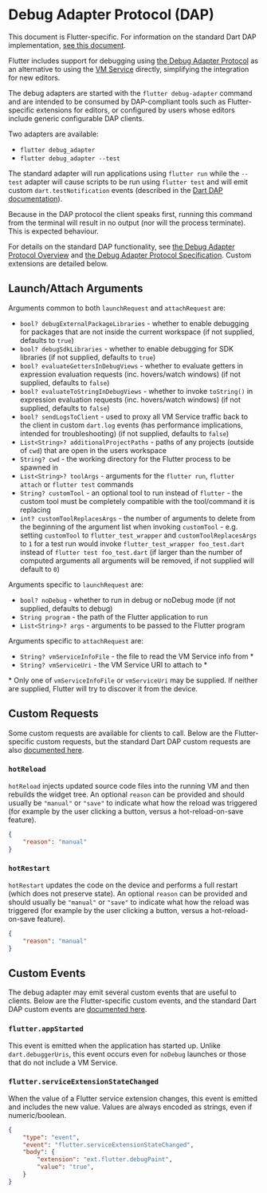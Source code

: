 # Debug Adapter Protocol (DAP)

This document is Flutter-specific. For information on the standard Dart DAP implementation, [see this document](https://github.com/dart-lang/sdk/tree/main/pkg/dds/lib/src/dap).

Flutter includes support for debugging using [the Debug Adapter Protocol](https://microsoft.github.io/debug-adapter-protocol/) as an alternative to using the [VM Service](https://github.com/dart-lang/sdk/blob/main/runtime/vm/service/service.md) directly, simplifying the integration for new editors.

The debug adapters are started with the `flutter debug-adapter` command and are intended to be consumed by DAP-compliant tools such as Flutter-specific extensions for editors, or configured by users whose editors include generic configurable DAP clients.

Two adapters are available:

- `flutter debug_adapter`
- `flutter debug_adapter --test`

The standard adapter will run applications using `flutter run` while the `--test` adapter will cause scripts to be run using `flutter test` and will emit custom `dart.testNotification` events (described in the [Dart DAP documentation](https://github.com/dart-lang/sdk/blob/main/pkg/dds/tool/dap/README.md#darttestnotification)).

Because in the DAP protocol the client speaks first, running this command from the terminal will result in no output (nor will the process terminate). This is expected behaviour.

For details on the standard DAP functionality, see [the Debug Adapter Protocol Overview](https://microsoft.github.io/debug-adapter-protocol/) and [the Debug Adapter Protocol Specification](https://microsoft.github.io/debug-adapter-protocol/specification). Custom extensions are detailed below.

## Launch/Attach Arguments

Arguments common to both `launchRequest` and `attachRequest` are:

- `bool? debugExternalPackageLibraries` - whether to enable debugging for packages that are not inside the current workspace (if not supplied, defaults to `true`)
- `bool? debugSdkLibraries` - whether to enable debugging for SDK libraries (if not supplied, defaults to `true`)
- `bool? evaluateGettersInDebugViews` - whether to evaluate getters in expression evaluation requests (inc. hovers/watch windows) (if not supplied, defaults to `false`)
- `bool? evaluateToStringInDebugViews` - whether to invoke `toString()` in expression evaluation requests (inc. hovers/watch windows) (if not supplied, defaults to `false`)
- `bool? sendLogsToClient` - used to proxy all VM Service traffic back to the client in custom `dart.log` events (has performance implications, intended for troubleshooting) (if not supplied, defaults to `false`)
- `List<String>? additionalProjectPaths` - paths of any projects (outside of `cwd`) that are open in the users workspace
- `String? cwd` - the working directory for the Flutter process to be spawned in
- `List<String>? toolArgs` - arguments for the `flutter run`, `flutter attach` or `flutter test` commands
- `String? customTool` - an optional tool to run instead of `flutter` - the custom tool must be completely compatible with the tool/command it is replacing
- `int? customToolReplacesArgs` - the number of arguments to delete from the beginning of the argument list when invoking `customTool` - e.g. setting `customTool` to `flutter_test_wrapper` and `customToolReplacesArgs` to `1` for a test run would invoke `flutter_test_wrapper foo_test.dart` instead of `flutter test foo_test.dart` (if larger than the number of computed arguments all arguments will be removed, if not supplied will default to `0`)

Arguments specific to `launchRequest` are:

- `bool? noDebug` - whether to run in debug or noDebug mode (if not supplied, defaults to debug)
- `String program` - the path of the Flutter application to run
- `List<String>? args` - arguments to be passed to the Flutter program

Arguments specific to `attachRequest` are:

- `String? vmServiceInfoFile` - the file to read the VM Service info from \*
- `String? vmServiceUri` - the VM Service URI to attach to \*

\* Only one of `vmServiceInfoFile` or `vmServiceUri` may be supplied. If neither are supplied, Flutter will try to discover it from the device.

## Custom Requests

Some custom requests are available for clients to call. Below are the Flutter-specific custom requests, but the standard Dart DAP custom requests are also [documented here](https://github.com/dart-lang/sdk/blob/main/pkg/dds/tool/dap/README.md#custom-requests).

### `hotReload`

`hotReload` injects updated source code files into the running VM and then rebuilds the widget tree. An optional `reason` can be provided and should usually be `"manual"` or `"save"` to indicate what how the reload was triggered (for example by the user clicking a button, versus a hot-reload-on-save feature).

```json
{
	"reason": "manual"
}
```

### `hotRestart`

`hotRestart` updates the code on the device and performs a full restart (which does not preserve state). An optional `reason` can be provided and should usually be `"manual"` or `"save"` to indicate what how the reload was triggered (for example by the user clicking a button, versus a hot-reload-on-save feature).

```json
{
	"reason": "manual"
}
```

## Custom Events

The debug adapter may emit several custom events that are useful to clients. Below are the Flutter-specific custom events, and the standard Dart DAP custom events are [documented here](https://github.com/dart-lang/sdk/blob/main/pkg/dds/tool/dap/README.md#custom-events).

### `flutter.appStarted`

This event is emitted when the application has started up. Unlike `dart.debuggerUris`, this event occurs even for `noDebug` launches or those that do not include a VM Service.

### `flutter.serviceExtensionStateChanged`

When the value of a Flutter service extension changes, this event is emitted and includes the new value. Values are always encoded as strings, even if numeric/boolean.

```json
{
	"type": "event",
	"event": "flutter.serviceExtensionStateChanged",
	"body": {
		"extension": "ext.flutter.debugPaint",
		"value": "true",
	}
}
```
